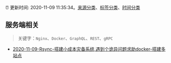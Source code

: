 :alarm_clock: 更新时间: 2020-11-09 11:35:34。[来源分类](../README.md)、[标签分类](../TAGS.md)、[时间分类](../TIMELINE.md)

## 服务端相关


> 关键字：`Nginx`、`Docker`、`GraphQL`、`REST`、`gRPC`



- [2020-11-09-Rsync-搭建小成本灾备系统,遇到个诡异问题求助docker-搭建多站点](https://www.v2ex.com/t/723330) 